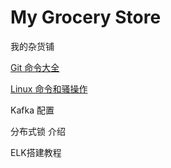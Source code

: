 # My Grocery Store
我的杂货铺

[Git 命令大全](https://github.com/FRookie/My-Grocery-Store/blob/master/Git%20%E5%91%BD%E4%BB%A4)

[Linux 命令和骚操作](https://github.com/FRookie/My-Grocery-Store/blob/master/linux%20%E5%91%BD%E4%BB%A4%E5%92%8C%E9%AA%9A%E6%93%8D%E4%BD%9C)

Kafka 配置

分布式锁 介绍

ELK搭建教程

